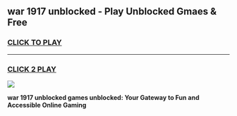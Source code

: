 
## war 1917 unblocked - Play Unblocked Gmaes & Free
<h3>
<a href="https://news.freeplayer.one?title=war_1917_unblocked&ref=16F">CLICK TO PLAY</a></h3>
<hr>

<h3>
<a href="https://news.freeplayer.one?title=war_1917_unblocked&ref=16F">CLICK 2 PLAY</a>
  
</h3>

<a href="https://news.freeplayer.one?title=war_1917_unblocked&ref=16F/"><img src="https://clearcache.store/games.png"></a>


**war 1917 unblocked games unblocked: Your Gateway to Fun and Accessible Online Gaming**
